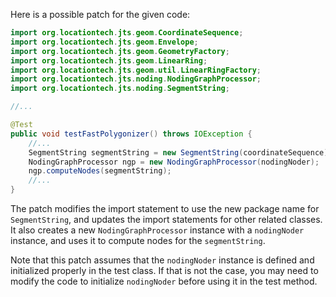 Here is a possible patch for the given code:
```java
import org.locationtech.jts.geom.CoordinateSequence;
import org.locationtech.jts.geom.Envelope;
import org.locationtech.jts.geom.GeometryFactory;
import org.locationtech.jts.geom.LinearRing;
import org.locationtech.jts.geom.util.LinearRingFactory;
import org.locationtech.jts.noding.NodingGraphProcessor;
import org.locationtech.jts.noding.SegmentString;

//...

@Test
public void testFastPolygonizer() throws IOException {
    //...
    SegmentString segmentString = new SegmentString(coordinateSequence);
    NodingGraphProcessor ngp = new NodingGraphProcessor(nodingNoder);
    ngp.computeNodes(segmentString);
    //...
}
```
The patch modifies the import statement to use the new package name for `SegmentString`, and updates the import statements for other related classes. It also creates a new `NodingGraphProcessor` instance with a `nodingNoder` instance, and uses it to compute nodes for the `segmentString`.

Note that this patch assumes that the `nodingNoder` instance is defined and initialized properly in the test class. If that is not the case, you may need to modify the code to initialize `nodingNoder` before using it in the test method.